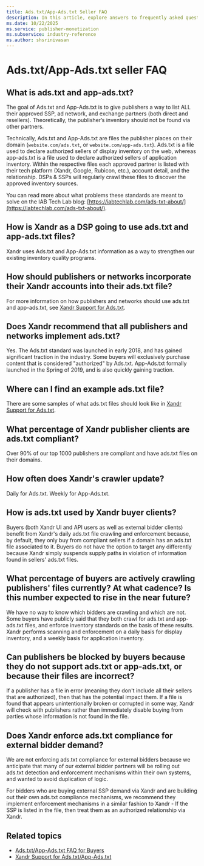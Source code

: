 ```yaml
---
title: Ads.txt/App-Ads.txt Seller FAQ
description: In this article, explore answers to frequently asked questions (FAQs) about Ads.txt/App-Ads.txt for sellers.
ms.date: 10/22/2025
ms.service: publisher-monetization
ms.subservice: industry-reference
ms.author: shsrinivasan
---
```


# Ads.txt/App-Ads.txt seller FAQ

## What is ads.txt and app-ads.txt?

The goal of Ads.txt and App-Ads.txt is to give publishers a way to list ALL their approved SSP, ad network, and exchange partners (both direct and resellers). Theoretically, the publisher’s inventory should not be found via other partners.

Technically, Ads.txt and App-Ads.txt are files the publisher places on their domain (`website.com/ads.txt`, or `website.com/app-ads.txt`). Ads.txt is a file used to declare authorized sellers of display inventory on the web, whereas app-ads.txt is a file used to declare authorized sellers of application inventory. Within the respective files each approved partner is listed with their tech platform (Xandr, Google, Rubicon, etc.), account detail, and the relationship. DSPs & SSPs will regularly crawl these files to discover the approved inventory sources.

You can read more about what problems these standards are meant to solve on the IAB Tech Lab blog: [https://iabtechlab.com/ads-txt-about/](https://iabtechlab.com/ads-txt-about/).

## How is Xandr as a DSP going to use ads.txt and app-ads.txt files?

Xandr uses Ads.txt and App-Ads.txt information as a way to strengthen our existing inventory quality programs.

## How should publishers or networks incorporate their Xandr accounts into their ads.txt file?

For more information on how publishers and networks should use ads.txt and app-ads.txt, see [Xandr Support for Ads.txt](xandr-support-for-ads-txt-and-app-ads-txt.md).

## Does Xandr recommend that all publishers and networks implement ads.txt?

Yes. The Ads.txt standard was launched in early 2018, and has gained significant traction in the industry. Some buyers will exclusively purchase content that is considered "authorized" by Ads.txt. App-Ads.txt formally launched in the Spring of 2019, and is also quickly gaining traction.  

## Where can I find an example ads.txt file?

There are some samples of what ads.txt files should look like in [Xandr Support for Ads.txt](xandr-support-for-ads-txt-and-app-ads-txt.md).

## What percentage of Xandr publisher clients are ads.txt compliant?

Over 90% of our top 1000 publishers are compliant and have ads.txt files on their domains.

## How often does Xandr's crawler update?

Daily for Ads.txt. Weekly for App-Ads.txt.

## How is ads.txt used by Xandr buyer clients?

Buyers (both Xandr UI and API users as well as external bidder clients) benefit from Xandr's daily ads.txt file crawling and enforcement because, by default, they only buy from compliant sellers if a domain has an ads.txt file associated to it. Buyers do not have the option to target any differently because Xandr simply suspends supply paths in violation of information found in sellers' ads.txt files.

## What percentage of buyers are actively crawling publishers' files currently? At what cadence? Is this number expected to rise in the near future?

We have no way to know which bidders are crawling and which are not. Some buyers have publicly said that they both crawl for ads.txt and app-ads.txt files, and enforce inventory standards on the basis of these results. Xandr performs scanning and enforcement on a daily basis for display inventory, and a weekly basis for application inventory.

## Can publishers be blocked by buyers because they do not support ads.txt or app-ads.txt, or because their files are incorrect?

If a publisher has a file in error (meaning they don't include all their sellers that are authorized), then that has the potential impact them. If a file is found that appears unintentionally broken or corrupted in some way, Xandr will check with publishers rather than immediately disable buying from parties whose information is not found in the file.

## Does Xandr enforce ads.txt compliance for external bidder demand?

We are not enforcing ads.txt compliance for external bidders because we anticipate that many of our external bidder partners will be rolling out ads.txt detection and enforcement mechanisms within their own systems, and wanted to avoid duplication of logic.

For bidders who are buying external SSP demand via Xandr and are building out their own ads.txt compliance mechanisms, we recommend they implement enforcement mechanisms in a similar fashion to Xandr - If the SSP is listed in the file, then treat them as an authorized relationship via Xandr.

## Related topics

- [Ads.txt/App-Ads.txt FAQ for Buyers](ads-txt---app-ads-txt-faq-for-buyers.md)
- [Xandr Support for Ads.txt/App-Ads.txt](xandr-support-for-ads-txt-and-app-ads-txt.md)
